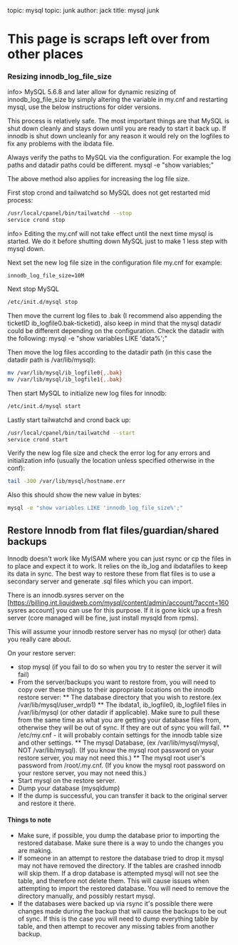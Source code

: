 topic: mysql
topic: junk
author: jack
title: mysql junk

This page is scraps left over from other places
===============================================

### Resizing innodb_log_file_size ###
info> MySQL 5.6.8 and later allow for dynamic resizing of innodb_log_file_size by simply altering the variable in my.cnf and restarting mysql, use the below instructions for older versions.

This process is relatively safe. The most important things are that MySQL is shut down cleanly and stays down until you are ready to start it back up. If innodb is shut down uncleanly for any reason it would rely on the logfiles to fix any problems with the ibdata file.

Always verify the paths to MySQL via the configuration. For example the log paths and datadir paths could be different.
 mysql -e "show variables;"

The above method also applies for increasing the log file size.

First stop crond and tailwatchd so MySQL does not get restarted mid process:

```bash
/usr/local/cpanel/bin/tailwatchd --stop
service crond stop
```

info> Editing the my.cnf will not take effect until the next time mysql is started. We do it before shutting down MySQL just to make 1 less step with mysql down.

Next set the new log file size in the configuration file my.cnf for example:

```config
innodb_log_file_size=10M
```

Next stop MySQL

```bash
/etc/init.d/mysql stop
```

Then move the current log files to .bak (I recommend also appending the ticketID ib_logfile0.bak-ticketid), also keep in mind that the mysql datadir could be different depending on the configuration. Check the datadir with the following:
 mysql -e "show variables LIKE 'data%';"

Then move the log files according to the datadir path (in this case the datadir path is /var/lib/mysql):

```bash
mv /var/lib/mysql/ib_logfile0{,.bak}
mv /var/lib/mysql/ib_logfile1{,.bak}
```

Then start MySQL to initialize new log files for innodb:

```bash
/etc/init.d/mysql start
```

Lastly start tailwatchd and crond back up:

```bash
/usr/local/cpanel/bin/tailwatchd --start
service crond start
```

Verify the new log file size and check the error log for any errors and initialization info (usually the location unless specified otherwise in the conf):

```bash
tail -300 /var/lib/mysql/hostname.err 
```
 
Also this should show the new value in bytes:

```bash
mysql -e "show variables LIKE 'innodb_log_file_size%';"
```

Restore Innodb from flat files/guardian/shared backups
------------------------------------------------------

Innodb doesn't work like MyISAM where you can just rsync or cp the files in to place and expect it to work. It relies on the ib_log and ibdatafiles to keep its data in sync. The best way to restore these from flat files is to use a secondary server and generate .sql files which you can import.

There is an innodb.sysres server on the [https://billing.int.liquidweb.com/mysql/content/admin/account/?accnt=160 sysres account] you can use for this purpose. If it is gone kick up a fresh server (core managed will be fine, just install mysqld from rpms).  

This will assume your innodb restore server has no mysql (or other) data you really care about.

On your restore server:

* stop mysql (if you fail to do so when you try to rester the server it will fail)
* From the server/backups you want to restore from, you will need to copy over these things to their appropriate locations on the innodb restore server:
** The database directory that you wish to restore.(ex /var/lib/mysql/user_wrdp1)
** The ibdata1, ib_logfile0, ib_logfile1 files in /var/lib/mysql (or other datadir if applicable). Make sure to pull these from the same time as what you are getting your database files from, otherwise they will be out of sync. If they are out of sync you will fail.
** /etc/my.cnf - it will probably contain settings for the innodb table size and other settings.
** The mysql Database, (ex /var/lib/mysql/mysql, NOT /var/lib/mysql). (If you know the mysql root password on your restore server, you may not need this.)
** The mysql root user's password from /root/.my.cnf.   (If you know the mysql root password on your restore server, you may not need this.)
* Start mysql on the restore server.
* Dump your database (mysqldump)
* If the dump is successful, you can transfer it back to the original server and restore it there.

#### Things to note ####

* Make sure, if possible, you dump the database prior to importing the restored database. Make sure there is a way to undo the changes you are making.
* If someone in an attempt to restore the database tried to drop it mysql may not have removed the directory. If the tables are crashed innodb will skip them. If a drop database is attempted mysql will not see the table, and therefore not delete them. This will cause issues when attempting to import the restored database. You will need to remove the directory manually, and possibly restart mysql. 
* If the databases were backed up via rsync it's possible there were changes made during the backup that will cause the backups to be out of sync. If this is the case you will need to dump everything table by table, and then attempt to recover any missing tables from another backup.